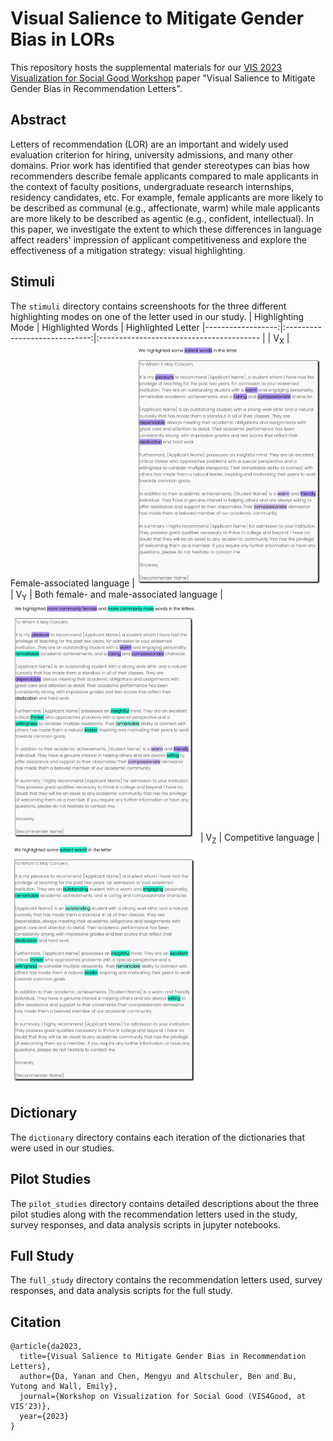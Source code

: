 # Visual Salience to Mitigate Gender Bias in LORs
This repository hosts the supplemental materials for our [VIS 2023 Visualization for Social Good Workshop](https://vis4good.github.io/) paper "Visual Salience to Mitigate Gender Bias in Recommendation Letters".

## Abstract
  Letters of recommendation (LOR) are an important and widely used evaluation criterion for hiring, university admissions, and many other domains. Prior work has identified that gender stereotypes can bias how recommenders describe female applicants compared to male applicants in the context of faculty positions, undergraduate research internships, residency candidates, etc. For example, female applicants are more likely to be described as communal (e.g., affectionate, warm) while male applicants are more likely to be described as agentic (e.g., confident, intellectual). 
  In this paper, we investigate the extent to which these differences in language affect readers' impression of applicant competitiveness and explore the effectiveness of a mitigation strategy: visual highlighting. 

## Stimuli
The `stimuli` directory contains screenshoots for the three different highlighting modes on one of the letter used in our study. 
| Highlighting Mode | Highlighted Words | Highlighted Letter 
|------------------:|:-----------------------------:|:---------------------------------------- |
| V<sub>X</sub>     | Female-associated language         |<img src="stimuli/V_X.png" width="300">
| V<sub>Y</sub>     | Both female- and male-associated language |<img src="stimuli/V_Y.png" width="300">
| V<sub>Z</sub>     | Competitive language         |<img src="stimuli/V_Z.png" width="300">

## Dictionary
The `dictionary` directory contains each iteration of the dictionaries that were used in our studies. 

## Pilot Studies
The `pilot_studies` directory contains detailed descriptions about the three pilot studies along with the recommendation letters used in the study, survey responses, and data analysis scripts in jupyter notebooks.

## Full Study
The `full_study` directory contains the recommendation letters used, survey responses, and data analysis scripts for the full study.

## Citation

```
@article{da2023,
  title={Visual Salience to Mitigate Gender Bias in Recommendation Letters},
  author={Da, Yanan and Chen, Mengyu and Altschuler, Ben and Bu, Yutong and Wall, Emily},
  journal={Workshop on Visualization for Social Good (VIS4Good, at VIS'23)},
  year={2023}
}
```